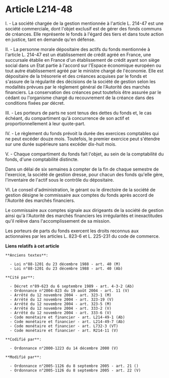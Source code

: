 # Article L214-48

I. - La société chargée de la gestion mentionnée à l'article L. 214-47 est une société commerciale, dont l'objet exclusif est
de gérer des fonds communs de créances. Elle représente le fonds à l'égard des tiers et dans toute action en justice, tant en
demande qu'en défense.

II. - La personne morale dépositaire des actifs du fonds mentionnée à l'article L. 214-47 est un établissement de crédit
agréé en France, une succursale établie en France d'un établissement de crédit ayant son siège social dans un Etat partie à
l'accord sur l'Espace économique européen ou tout autre établissement agréé par le ministre chargé de l'économie. Elle est
dépositaire de la trésorerie et des créances acquises par le fonds et s'assure de la régularité des décisions de la société
de gestion selon les modalités prévues par le règlement général de l'Autorité des marchés financiers. La conservation des
créances peut toutefois être assurée par le cédant ou l'organisme chargé du recouvrement de la créance dans des conditions
fixées par décret.

III. - Les porteurs de parts ne sont tenus des dettes du fonds et, le cas échéant, du compartiment qu'à concurrence de son
actif et proportionnellement à leur quote-part.

IV. - Le règlement du fonds prévoit la durée des exercices comptables qui ne peut excéder douze mois. Toutefois, le premier
exercice peut s'étendre sur une durée supérieure sans excéder dix-huit mois.

V. - Chaque compartiment du fonds fait l'objet, au sein de la comptabilité du fonds, d'une comptabilité distincte.

Dans un délai de six semaines à compter de la fin de chaque semestre de l'exercice, la société de gestion dresse, pour chacun
des fonds qu'elle gère, l'inventaire de l'actif sous le contrôle du dépositaire.

VI. Le conseil d'administration, le gérant ou le directoire de la société de gestion désigne le commissaire aux comptes du
fonds après accord de l'Autorité des marchés financiers.

Le commissaire aux comptes signale aux dirigeants de la société de gestion ainsi qu'à l'Autorité des marchés financiers les
irrégularités et inexactitudes qu'il relève dans l'accomplissement de sa mission.

Les porteurs de parts du fonds exercent les droits reconnus aux actionnaires par les articles L. 823-6 et L. 225-231 du code
de commerce.

**Liens relatifs à cet article**

	**Anciens textes**:

	  - Loi n°88-1201 du 23 décembre 1988 - art. 40 (M)
	  - Loi n°88-1201 du 23 décembre 1988 - art. 40 (Ab)

	**Cité par**:

	  - Décret n°89-623 du 6 septembre 1989 - art. 4-3-2 (Ab)
	  - Ordonnance n°2004-823 du 19 août 2004 - art. 11 (V)
	  - Arrêté du 12 novembre 2004 - art. 323-1 (M)
	  - Arrêté du 12 novembre 2004 - art. 323-19 (V)
	  - Arrêté du 12 novembre 2004 - art. 323-5 (M)
	  - Arrêté du 12 novembre 2004 - art. 333-2 (V)
	  - Arrêté du 12 novembre 2004 - art. 333-6 (V)
	  - Code monétaire et financier - art. L214-49-1 (Ab)
	  - Code monétaire et financier - art. L214-49-7 (Ab)
	  - Code monétaire et financier - art. L732-3 (VT)
	  - Code monétaire et financier - art. R214-11 (V)

	**Codifié par**:

	  - Ordonnance n°2000-1223 du 14 décembre 2000 (V)

	**Modifié par**:

	  - Ordonnance n°2005-1126 du 8 septembre 2005 - art. 21 ()
	  - Ordonnance n°2005-1126 du 8 septembre 2005 - art. 22 (V)
